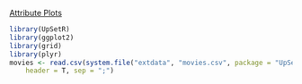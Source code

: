  [Attribute Plots ](https://cran.r-project.org/web/packages/UpSetR/vignettes/attribute.plots.html)

```r
library(UpSetR)
library(ggplot2)
library(grid)
library(plyr)
movies <- read.csv(system.file("extdata", "movies.csv", package = "UpSetR"), 
    header = T, sep = ";")
```

